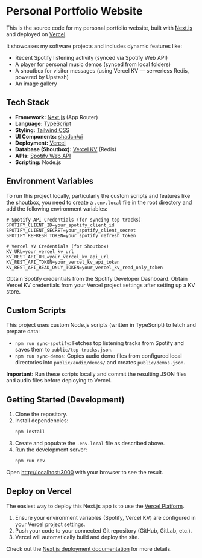 # Personal Portfolio Website

This is the source code for my personal portfolio website, built with [Next.js](https://nextjs.org) and deployed on [Vercel](https://vercel.com).

It showcases my software projects and includes dynamic features like:
*   Recent Spotify listening activity (synced via Spotify Web API)
*   A player for personal music demos (synced from local folders)
*   A shoutbox for visitor messages (using Vercel KV — serverless Redis, powered by Upstash)
*   An image gallery

## Tech Stack

*   **Framework:** [Next.js](https://nextjs.org/) (App Router)
*   **Language:** [TypeScript](https://www.typescriptlang.org/)
*   **Styling:** [Tailwind CSS](https://tailwindcss.com/)
*   **UI Components:** [shadcn/ui](https://ui.shadcn.com/)
*   **Deployment:** [Vercel](https://vercel.com/)
*   **Database (Shoutbox):** [Vercel KV](https://vercel.com/docs/storage/vercel-kv) (Redis)
*   **APIs:** [Spotify Web API](https://developer.spotify.com/documentation/web-api)
*   **Scripting:** Node.js

## Environment Variables

To run this project locally, particularly the custom scripts and features like the shoutbox, you need to create a `.env.local` file in the root directory and add the following environment variables:

```
# Spotify API Credentials (for syncing top tracks)
SPOTIFY_CLIENT_ID=your_spotify_client_id
SPOTIFY_CLIENT_SECRET=your_spotify_client_secret
SPOTIFY_REFRESH_TOKEN=your_spotify_refresh_token

# Vercel KV Credentials (for Shoutbox)
KV_URL=your_vercel_kv_url
KV_REST_API_URL=your_vercel_kv_api_url
KV_REST_API_TOKEN=your_vercel_kv_api_token
KV_REST_API_READ_ONLY_TOKEN=your_vercel_kv_read_only_token
```

Obtain Spotify credentials from the Spotify Developer Dashboard. Obtain Vercel KV credentials from your Vercel project settings after setting up a KV store.

## Custom Scripts

This project uses custom Node.js scripts (written in TypeScript) to fetch and prepare data:

*   `npm run sync-spotify`: Fetches top listening tracks from Spotify and saves them to `public/top-tracks.json`.
*   `npm run sync-demos`: Copies audio demo files from configured local directories into `public/audio/demos/` and creates `public/demos.json`.

**Important:** Run these scripts locally and commit the resulting JSON files and audio files before deploying to Vercel.

## Getting Started (Development)

1.  Clone the repository.
2.  Install dependencies:
    ```bash
    npm install
    ```
3.  Create and populate the `.env.local` file as described above.
4.  Run the development server:
    ```bash
    npm run dev
    ```

Open [http://localhost:3000](http://localhost:3000) with your browser to see the result.

## Deploy on Vercel

The easiest way to deploy this Next.js app is to use the [Vercel Platform](https://vercel.com/).

1.  Ensure your environment variables (Spotify, Vercel KV) are configured in your Vercel project settings.
2.  Push your code to your connected Git repository (GitHub, GitLab, etc.).
3.  Vercel will automatically build and deploy the site.

Check out the [Next.js deployment documentation](https://nextjs.org/docs/app/building-your-application/deploying) for more details.
